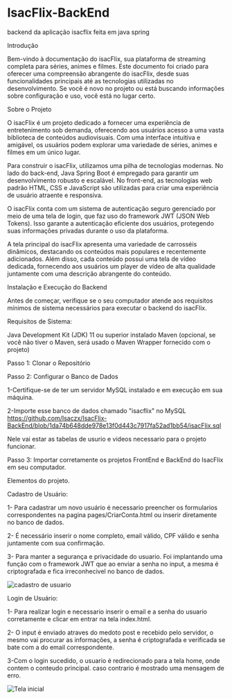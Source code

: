 # IsacFlix-BackEnd
backend da aplicação isacflix feita em java spring

Introdução

Bem-vindo à documentação do isacFlix, sua plataforma de streaming completa para séries, animes e filmes. Este documento foi criado para oferecer uma compreensão abrangente do isacFlix, desde suas funcionalidades principais até as tecnologias utilizadas no desenvolvimento. Se você é novo no projeto ou está buscando informações sobre configuração e uso, você está no lugar certo.

Sobre o Projeto

O isacFlix é um projeto dedicado a fornecer uma experiência de entretenimento sob demanda, oferecendo aos usuários acesso a uma vasta biblioteca de conteúdos audiovisuais. Com uma interface intuitiva e amigável, os usuários podem explorar uma variedade de séries, animes e filmes em um único lugar.

Para construir o isacFlix, utilizamos uma pilha de tecnologias modernas. No lado do back-end, Java Spring Boot é empregado para garantir um desenvolvimento robusto e escalável. No front-end, as tecnologias web padrão HTML, CSS e JavaScript são utilizadas para criar uma experiência de usuário atraente e responsiva.

O isacFlix conta com um sistema de autenticação seguro gerenciado por meio de uma tela de login, que faz uso do framework JWT (JSON Web Tokens). Isso garante a autenticação eficiente dos usuários, protegendo suas informações privadas durante o uso da plataforma.

A tela principal do isacFlix apresenta uma variedade de carrosséis dinâmicos, destacando os conteúdos mais populares e recentemente adicionados. Além disso, cada conteúdo possui uma tela de vídeo dedicada, fornecendo aos usuários um player de vídeo de alta qualidade juntamente com uma descrição abrangente do conteúdo.

Instalação e Execução do Backend 

Antes de começar, verifique se o seu computador atende aos requisitos mínimos de sistema necessários para executar o backend do isacFlix.

Requisitos de Sistema:

Java Development Kit (JDK) 11 ou superior instalado
Maven (opcional, se você não tiver o Maven, será usado o Maven Wrapper fornecido com o projeto)

Passo 1: Clonar o Repositório

Passo 2: Configurar o Banco de Dados

1-Certifique-se de ter um servidor MySQL instalado e em execução em sua máquina.

2-Importe esse  banco de dados chamado "isacflix" no MySQL https://github.com/Isaczx/IsacFlix-BackEnd/blob/1da74b648dde978e13f0d443c7917fa52ad1bb54/isacFlix.sql

Nele vai estar as tabelas de usurio e videos necessario para o projeto funcionar.

Passo 3: Importar corretamente os projetos FrontEnd e BackEnd do IsacFlix em seu computador.

Elementos do projeto.

Cadastro de Usuário:

1- Para cadastrar um novo usuário é necessario preencher os formularios correspondentes na pagina pages/CriarConta.html ou inserir diretamente no banco de dados.

2- É necessário inserir o nome completo, email válido, CPF válido e senha juntamente com sua confirmação.

3- Para manter a segurança e privacidade do usuario. Foi implantando uma função com o framework JWT que ao enviar a senha no input, a mesma é criptografada e fica irreconhecivel no banco de dados.


![cadastro de usuario](https://github.com/Isaczx/IsacFlix-BackEnd/assets/118670709/18157ceb-b08d-46a9-ab47-674c8e04d380)

Login de Usuário:

1- Para realizar login e necessario inserir o email e a senha do usuario corretamente e clicar em entrar na tela index.html.

2- O input é enviado atraves do medoto post e recebido pelo servidor, o mesmo vai procurar as informações, a senha é criptografada e verificada se bate com a do email correspondente.

3-Com o login sucedido, o usuario é redirecionado para a tela home, onde contem o conteudo principal. caso contrario é mostrado uma mensagem de erro.

![Tela inicial](https://github.com/Isaczx/IsacFlix-BackEnd/assets/118670709/3b266609-7772-4930-9eec-188e094cf294)

